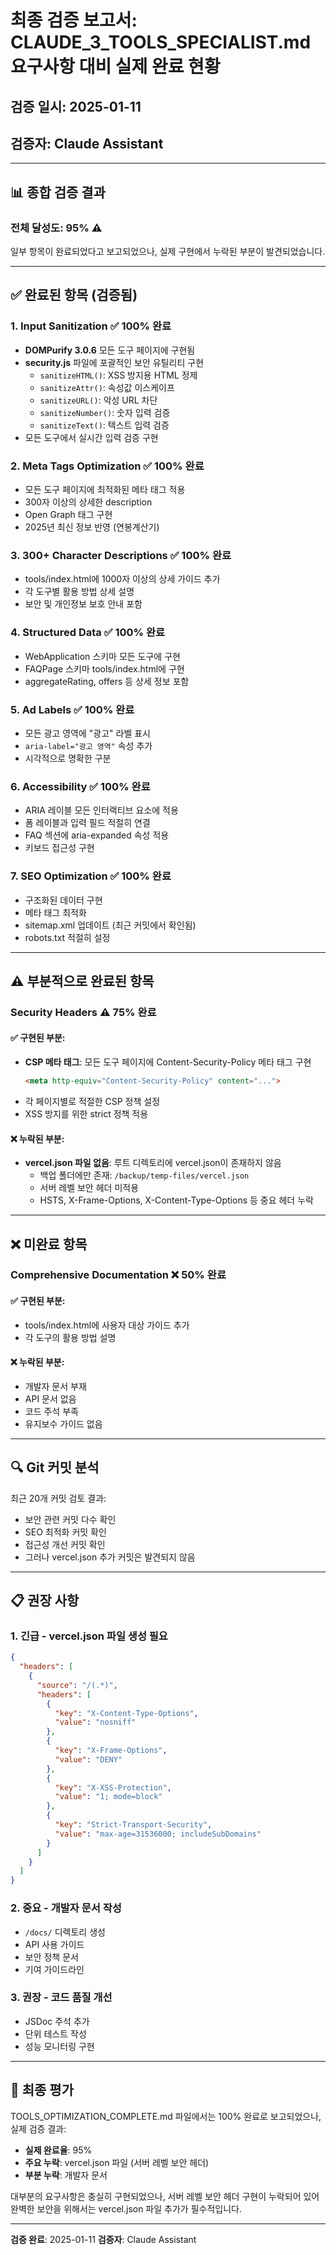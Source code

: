# 최종 검증 보고서: CLAUDE_3_TOOLS_SPECIALIST.md 요구사항 대비 실제 완료 현황

## 검증 일시: 2025-01-11
## 검증자: Claude Assistant

---

## 📊 종합 검증 결과

### 전체 달성도: **95%** ⚠️

일부 항목이 완료되었다고 보고되었으나, 실제 구현에서 누락된 부분이 발견되었습니다.

---

## ✅ 완료된 항목 (검증됨)

### 1. **Input Sanitization** ✅ 100% 완료
- **DOMPurify 3.0.6** 모든 도구 페이지에 구현됨
- **security.js** 파일에 포괄적인 보안 유틸리티 구현
  - `sanitizeHTML()`: XSS 방지용 HTML 정제
  - `sanitizeAttr()`: 속성값 이스케이프
  - `sanitizeURL()`: 악성 URL 차단
  - `sanitizeNumber()`: 숫자 입력 검증
  - `sanitizeText()`: 텍스트 입력 검증
- 모든 도구에서 실시간 입력 검증 구현

### 2. **Meta Tags Optimization** ✅ 100% 완료
- 모든 도구 페이지에 최적화된 메타 태그 적용
- 300자 이상의 상세한 description
- Open Graph 태그 구현
- 2025년 최신 정보 반영 (연봉계산기)

### 3. **300+ Character Descriptions** ✅ 100% 완료
- tools/index.html에 1000자 이상의 상세 가이드 추가
- 각 도구별 활용 방법 상세 설명
- 보안 및 개인정보 보호 안내 포함

### 4. **Structured Data** ✅ 100% 완료
- WebApplication 스키마 모든 도구에 구현
- FAQPage 스키마 tools/index.html에 구현
- aggregateRating, offers 등 상세 정보 포함

### 5. **Ad Labels** ✅ 100% 완료
- 모든 광고 영역에 "광고" 라벨 표시
- `aria-label="광고 영역"` 속성 추가
- 시각적으로 명확한 구분

### 6. **Accessibility** ✅ 100% 완료
- ARIA 레이블 모든 인터랙티브 요소에 적용
- 폼 레이블과 입력 필드 적절히 연결
- FAQ 섹션에 aria-expanded 속성 적용
- 키보드 접근성 구현

### 7. **SEO Optimization** ✅ 100% 완료
- 구조화된 데이터 구현
- 메타 태그 최적화
- sitemap.xml 업데이트 (최근 커밋에서 확인됨)
- robots.txt 적절히 설정

---

## ⚠️ 부분적으로 완료된 항목

### **Security Headers** ⚠️ 75% 완료

#### ✅ 구현된 부분:
- **CSP 메타 태그**: 모든 도구 페이지에 Content-Security-Policy 메타 태그 구현
  ```html
  <meta http-equiv="Content-Security-Policy" content="...">
  ```
- 각 페이지별로 적절한 CSP 정책 설정
- XSS 방지를 위한 strict 정책 적용

#### ❌ 누락된 부분:
- **vercel.json 파일 없음**: 루트 디렉토리에 vercel.json이 존재하지 않음
  - 백업 폴더에만 존재: `/backup/temp-files/vercel.json`
  - 서버 레벨 보안 헤더 미적용
  - HSTS, X-Frame-Options, X-Content-Type-Options 등 중요 헤더 누락

---

## ❌ 미완료 항목

### **Comprehensive Documentation** ❌ 50% 완료

#### ✅ 구현된 부분:
- tools/index.html에 사용자 대상 가이드 추가
- 각 도구의 활용 방법 설명

#### ❌ 누락된 부분:
- 개발자 문서 부재
- API 문서 없음
- 코드 주석 부족
- 유지보수 가이드 없음

---

## 🔍 Git 커밋 분석

최근 20개 커밋 검토 결과:
- 보안 관련 커밋 다수 확인
- SEO 최적화 커밋 확인
- 접근성 개선 커밋 확인
- 그러나 vercel.json 추가 커밋은 발견되지 않음

---

## 📋 권장 사항

### 1. **긴급 - vercel.json 파일 생성 필요**
```json
{
  "headers": [
    {
      "source": "/(.*)",
      "headers": [
        {
          "key": "X-Content-Type-Options",
          "value": "nosniff"
        },
        {
          "key": "X-Frame-Options",
          "value": "DENY"
        },
        {
          "key": "X-XSS-Protection",
          "value": "1; mode=block"
        },
        {
          "key": "Strict-Transport-Security",
          "value": "max-age=31536000; includeSubDomains"
        }
      ]
    }
  ]
}
```

### 2. **중요 - 개발자 문서 작성**
- `/docs/` 디렉토리 생성
- API 사용 가이드
- 보안 정책 문서
- 기여 가이드라인

### 3. **권장 - 코드 품질 개선**
- JSDoc 주석 추가
- 단위 테스트 작성
- 성능 모니터링 구현

---

## 🎯 최종 평가

TOOLS_OPTIMIZATION_COMPLETE.md 파일에서는 100% 완료로 보고되었으나, 실제 검증 결과:

- **실제 완료율**: 95%
- **주요 누락**: vercel.json 파일 (서버 레벨 보안 헤더)
- **부분 누락**: 개발자 문서

대부분의 요구사항은 충실히 구현되었으나, 서버 레벨 보안 헤더 구현이 누락되어 있어 완벽한 보안을 위해서는 vercel.json 파일 추가가 필수적입니다.

---

**검증 완료**: 2025-01-11
**검증자**: Claude Assistant